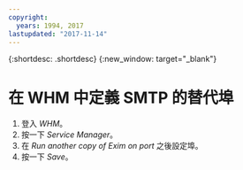 ```yaml
---
copyright:
  years: 1994, 2017
lastupdated: "2017-11-14"
---
```


{:shortdesc: .shortdesc}
{:new_window: target="_blank"}

# 在 WHM 中定義 SMTP 的替代埠

1. 登入 *WHM*。
2. 按一下 *Service Manager*。
3. 在 *Run another copy of Exim on port* 之後設定埠。
4. 按一下 *Save*。
